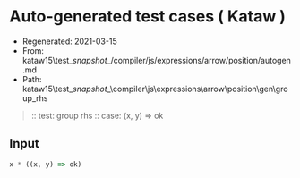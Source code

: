 # Auto-generated test cases ( Kataw )
- Regenerated: 2021-03-15
- From: kataw15\test\__snapshot__/compiler/js/expressions/arrow/position/autogen.md
- Path: kataw15\test\__snapshot__\compiler\js\expressions\arrow\position\gen\group_rhs
> :: test: group rhs
> :: case: (x, y) => ok
## Input

`````js
x * ((x, y) => ok)
`````
